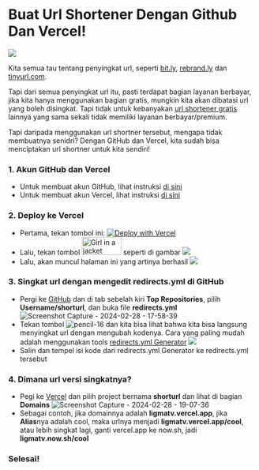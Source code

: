 # Buat Url Shortener Dengan Github Dan Vercel!

![](https://github.com/LIGMATV/LIGMATV/assets/143163098/3d8709b9-cd07-4a5f-87fc-77d11975586b)

Kita semua tau tentang penyingkat url, seperti [bit.ly](https://bitly.com/), [rebrand.ly](https://www.rebrandly.com/) dan [tinyurl.com](https://tinyurl.com/).

Tapi dari semua penyingkat url itu, pasti terdapat bagian layanan berbayar, jika kita hanya menggunakan bagian gratis, mungkin kita akan dibatasi url yang boleh disingkat. Tapi tidak untuk kebanyakan [url shortener gratis](https://github.com/LIGMATV/Awesome-URL-Shortener?tab=readme-ov-file#free-no-pricing) lainnya yang sama sekali tidak memiliki layanan berbayar/premium.

Tapi daripada menggunakan url shortner tersebut, mengapa tidak membuatnya senidri? Dengan GitHub dan Vercel, kita sudah bisa menciptakan url shortner untuk kita sendiri!

### 1. Akun GitHub dan Vercel

* Untuk membuat akun GitHub, lihat instruksi [di sini](https://gist.github.com/LIGMATV/47d622a58d6e99f860299a199765b182#file-tutorial-membuat-akun-github-md)
* Untuk membuat akun Vercel, lihat instruksi [di sini](https://gist.github.com/LIGMATV/4e1f78b21d8a57981998da2b7d97ccc9#file-tutorial-membuat-akun-vercel-md)

### 2. Deploy ke Vercel

* Pertama, tekan tombol ini: [![Deploy with Vercel](https://vercel.com/button)](https://vercel.com/new/clone?repository-url=https%3A%2F%2Fgithub.com%2Fkdensport%2Fvercel-shorturl&project-name=shorturl&repository-name=shorturl)
* Lalu, tekan tombol <img src="https://github.com/LIGMATV/LIGMATV/assets/143163098/558831ad-8a52-42d4-8f3f-56c6c414a6d7" alt="Girl in a jacket" width="80" height="36"> seperti di gambar
![](https://github.com/LIGMATV/LIGMATV/assets/143163098/5f308fb6-7963-45d3-b91a-b6bf834856eb)
* Lalu, akan muncul halaman ini yang artinya berhasil
![](https://github.com/LIGMATV/LIGMATV/assets/143163098/453ec5b0-de44-4b5b-a60d-698671d13934)

### 3. Singkat url dengan mengedit redirects.yml di GitHub

* Pergi ke [GitHub](https://github.com/dashboard) dan di tab sebelah kiri **Top Repositories**, pilih **Username/shorturl**, dan buka file **redirects.yml**
![Screenshot Capture - 2024-02-28 - 17-58-39](https://github.com/LIGMATV/LIGMATV/assets/143163098/24ea7054-8422-4155-a680-f028d0a3700b)
* Tekan tombol ![pencil-16](https://github.com/LIGMATV/LIGMATV/assets/143163098/f6acb8a8-5feb-4077-9693-68f85ac74aff) dan kita bisa lihat bahwa kita bisa langsung menyingkat url dengan mengubah kodenya. Cara yang paling mudah adalah menggunakan tools [redirects.yml Generator](https://2ools.vercel.app/redirects.yml)
![](https://github.com/LIGMATV/LIGMATV/assets/143163098/c6bca1a1-9d60-4174-8a70-11792b0f52b5)
* Salin dan tempel isi kode dari redirects.yml Generator ke redirects.yml tersebut

### 4. Dimana url versi singkatnya?

* Pegi ke [Vercel](https://vercel.com/) dan pilih project bernama **shorturl** dan lihat di bagian **Domains**
![Screenshot Capture - 2024-02-28 - 19-07-36](https://github.com/LIGMATV/LIGMATV/assets/143163098/ec349c4e-d0e4-4783-87e1-cae14aacf706)
* Sebagai contoh, jika domainnya adalah **ligmatv.vercel.app**, jika **Alias**nya adalah cool, maka urlnya menjadi **ligmatv.vercel.app/cool**, atau lebih singkat lagi, ganti vercel.app ke now.sh, jadi **ligmatv.now.sh/cool**

### Selesai!

[date-created]: 2024/02/29